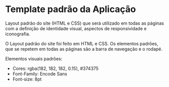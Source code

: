 # Template padrão da Aplicação

Layout padrão do site (HTML e CSS) que será utilizado em todas as páginas com a definição de identidade visual, aspectos de responsividade e iconografia.

O Layout padrão do site foi feito em HTML e CSS. Os elementos padrões, que se repetem em todas as páginas são a barra de navegação e o rodapé.

Elementos visuais padrões:

- Cores: rgba(182, 182, 182, 0.15), #374375
- Font-Family: Encode Sans
- Font-size: 8pt
